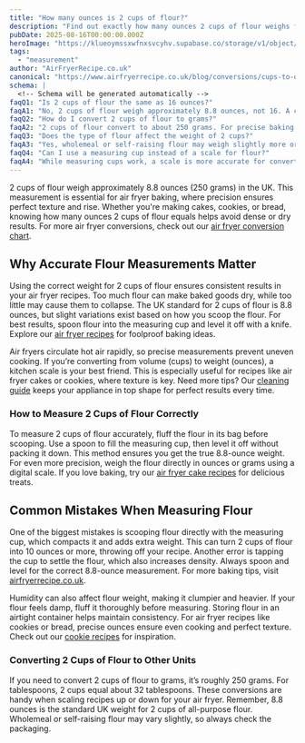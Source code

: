 ```yaml
---
title: "How many ounces is 2 cups of flour?"
description: "Find out exactly how many ounces 2 cups of flour weighs for perfect air fryer baking every time. Includes UK conversions and tips!"
pubDate: 2025-08-16T00:00:00.000Z
heroImage: "https://klueoymssxwfnxsvcyhv.supabase.co/storage/v1/object/public/Shmucket/how-many-ounces-is-2-cups-of-flour.webp"
tags:
  - "measurement"
author: "AirFryerRecipe.co.uk"
canonical: "https://www.airfryerrecipe.co.uk/blog/conversions/cups-to-ounces/how-many-ounces-is-2-cups-of-flour"
schema: |
  <!-- Schema will be generated automatically -->
faqQ1: "Is 2 cups of flour the same as 16 ounces?"
faqA1: "No, 2 cups of flour weigh approximately 8.8 ounces, not 16. A common misconception is that 1 cup equals 8 ounces, but this only applies to liquids like water. Flour is lighter, so 2 cups equal roughly 8.8 ounces in the UK."
faqQ2: "How do I convert 2 cups of flour to grams?"
faqA2: "2 cups of flour convert to about 250 grams. For precise baking in your air fryer, using a kitchen scale ensures accuracy. This is especially important for recipes like cakes or bread, where texture depends on exact measurements."
faqQ3: "Does the type of flour affect the weight of 2 cups?"
faqA3: "Yes, wholemeal or self-raising flour may weigh slightly more or less than all-purpose flour. Always check the packaging or use a scale for the most accurate ounce or gram measurement, especially for air fryer baking."
faqQ4: "Can I use a measuring cup instead of a scale for flour?"
faqA4: "While measuring cups work, a scale is more accurate for converting 2 cups of flour to ounces or grams. Spooning and leveling the flour helps, but for best results in air fryer recipes, weighing ensures consistency every time."
---
```

<p>2 cups of flour weigh approximately 8.8 ounces (250 grams) in the UK. This measurement is essential for air fryer baking, where precision ensures perfect texture and rise. Whether you're making cakes, cookies, or bread, knowing how many ounces 2 cups of flour equals helps avoid dense or dry results. For more air fryer conversions, check out our <a href=https://www.airfryerrecipe.co.uk/air-fryer-conversion-chart>air fryer conversion chart</a>.</p>  

<h2>Why Accurate Flour Measurements Matter</h2>  
<p>Using the correct weight for 2 cups of flour ensures consistent results in your air fryer recipes. Too much flour can make baked goods dry, while too little may cause them to collapse. The UK standard for 2 cups of flour is 8.8 ounces, but slight variations exist based on how you scoop the flour. For best results, spoon flour into the measuring cup and level it off with a knife. Explore our <a href=https://www.airfryerrecipe.co.uk/recipes>air fryer recipes</a> for foolproof baking ideas.</p>  

<p>Air fryers circulate hot air rapidly, so precise measurements prevent uneven cooking. If you’re converting from volume (cups) to weight (ounces), a kitchen scale is your best friend. This is especially useful for recipes like air fryer cakes or cookies, where texture is key. Need more tips? Our <a href=https://www.airfryerrecipe.co.uk/air-fryer-cleaner>cleaning guide</a> keeps your appliance in top shape for perfect results every time.</p>  

<h3>How to Measure 2 Cups of Flour Correctly</h3>  
<p>To measure 2 cups of flour accurately, fluff the flour in its bag before scooping. Use a spoon to fill the measuring cup, then level it off without packing it down. This method ensures you get the true 8.8-ounce weight. For even more precision, weigh the flour directly in ounces or grams using a digital scale. If you love baking, try our <a href=https://www.airfryerrecipe.co.uk/recipe-category/cakes>air fryer cake recipes</a> for delicious treats.</p>  

<h2>Common Mistakes When Measuring Flour</h2>  
<p>One of the biggest mistakes is scooping flour directly with the measuring cup, which compacts it and adds extra weight. This can turn 2 cups of flour into 10 ounces or more, throwing off your recipe. Another error is tapping the cup to settle the flour, which also increases density. Always spoon and level for the correct 8.8-ounce measurement. For more baking tips, visit <a href=https://www.airfryerrecipe.co.uk>airfryerrecipe.co.uk</a>.</p>  

<p>Humidity can also affect flour weight, making it clumpier and heavier. If your flour feels damp, fluff it thoroughly before measuring. Storing flour in an airtight container helps maintain consistency. For air fryer recipes like cookies or bread, precise ounces ensure even cooking and perfect texture. Check out our <a href=https://www.airfryerrecipe.co.uk/recipe-category/cookies>cookie recipes</a> for inspiration.</p>  

<h3>Converting 2 Cups of Flour to Other Units</h3>  
<p>If you need to convert 2 cups of flour to grams, it’s roughly 250 grams. For tablespoons, 2 cups equal about 32 tablespoons. These conversions are handy when scaling recipes up or down for your air fryer. Remember, 8.8 ounces is the standard UK weight for 2 cups of all-purpose flour. Wholemeal or self-raising flour may vary slightly, so always check the packaging.</p>
